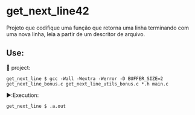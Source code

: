 # get_next_line42
Projeto que codifique uma função que retorna uma linha terminando com uma nova linha, leia a partir de um descritor de arquivo.<br/>

## Use:

🚧 project:<br/>
```
get_next_line $ gcc -Wall -Wextra -Werror -D BUFFER_SIZE=2 get_next_line_bonus.c get_next_line_utils_bonus.c *.h main.c
```
▶️:Execution:<br/>
```
get_next_line $ .a.out
```

